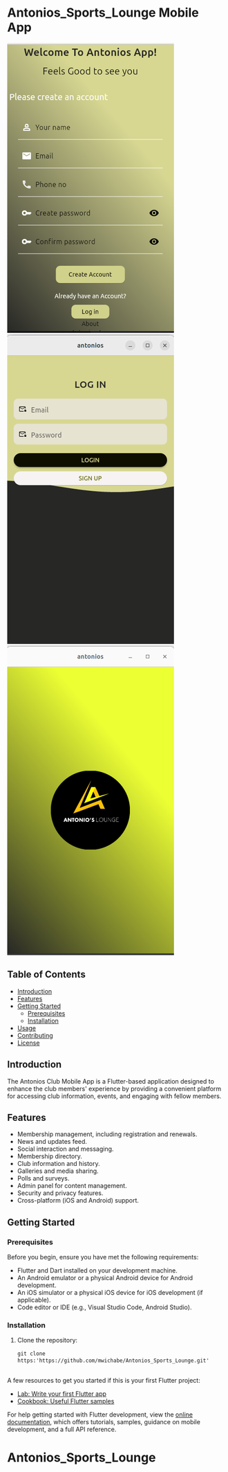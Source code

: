 # Antonios_Sports_Lounge Mobile App

![App Screenshot](assets/img.png)
![Splash Screen](assets/img_1.png)
![Sign In Screen](assets/img_2.png)


## Table of Contents

- [Introduction](#introduction)
- [Features](#features)
- [Getting Started](#getting-started)
    - [Prerequisites](#prerequisites)
    - [Installation](#installation)
- [Usage](#usage)
- [Contributing](#contributing)
- [License](#license)

## Introduction

The Antonios Club Mobile App is a Flutter-based application designed to enhance the club members' experience by providing a convenient platform for accessing club information, events, and engaging with fellow members.

## Features

- Membership management, including registration and renewals.
- News and updates feed.
- Social interaction and messaging.
- Membership directory.
- Club information and history.
- Galleries and media sharing.
- Polls and surveys.
- Admin panel for content management.
- Security and privacy features.
- Cross-platform (iOS and Android) support.

## Getting Started

### Prerequisites

Before you begin, ensure you have met the following requirements:

- Flutter and Dart installed on your development machine.
- An Android emulator or a physical Android device for Android development.
- An iOS simulator or a physical iOS device for iOS development (if applicable).
- Code editor or IDE (e.g., Visual Studio Code, Android Studio).

### Installation

1. Clone the repository:

   ```shell
   git clone https:'https://github.com/mwichabe/Antonios_Sports_Lounge.git'


A few resources to get you started if this is your first Flutter project:

- [Lab: Write your first Flutter app](https://docs.flutter.dev/get-started/codelab)
- [Cookbook: Useful Flutter samples](https://docs.flutter.dev/cookbook)

For help getting started with Flutter development, view the
[online documentation](https://docs.flutter.dev/), which offers tutorials,
samples, guidance on mobile development, and a full API reference.
# Antonios_Sports_Lounge

